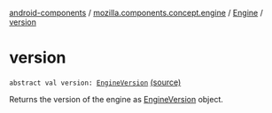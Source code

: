 [android-components](../../index.md) / [mozilla.components.concept.engine](../index.md) / [Engine](index.md) / [version](./version.md)

# version

`abstract val version: `[`EngineVersion`](../../mozilla.components.concept.engine.utils/-engine-version/index.md) [(source)](https://github.com/mozilla-mobile/android-components/blob/master/components/concept/engine/src/main/java/mozilla/components/concept/engine/Engine.kt#L191)

Returns the version of the engine as [EngineVersion](../../mozilla.components.concept.engine.utils/-engine-version/index.md) object.

